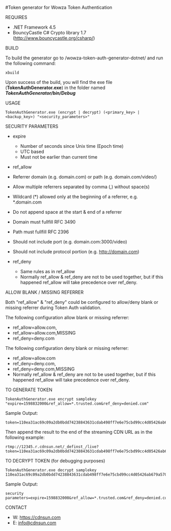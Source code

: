 #Token generator for Wowza Token Authentication


REQUIRES

 * .NET Framework 4.5
 * BouncyCastle C# Crypto library 1.7 (http://www.bouncycastle.org/csharp/)


BUILD

  To build the generator go to /wowza-token-auth-generator-dotnet/ and run the following command:
```  
xbuild
```  
  Upon success of the build, you will find the exe file (**TokenAuthGenerator.exe**) in the folder named ***TokenAuthGenerator/bin/Debug***


USAGE
```
TokenAuthGenerator.exe (encrypt | decrypt) (<primary_key> | <backup_key>) "<security_parameters>"
```


SECURITY PARAMETERS

 * expire
   * Number of seconds since Unix time (Epoch time) 
   * UTC based 
   * Must not be earlier than current time


 * ref_allow
  *  Referrer domain (e.g. domain.com) or path (e.g. domain.com/video/)
  *  Allow multiple referrers separated by comma (,) without space(s)
  *  Wildcard (*) allowed only at the beginning of a referrer, e.g. *.domain.com
  *  Do not append space at the start & end of a referrer
  *  Domain must fullfill RFC 3490
  *  Path must fullfill RFC 2396
  *  Should not include port (e.g. domain.com:3000/video)
  *  Should not include protocol portion  (e.g. http://domain.com)

 * ref_deny
   * Same rules as in ref_allow
   * Normally ref_allow  & ref_deny are not to be used together, but if this happened ref_allow will take precedence over ref_deny.


ALLOW BLANK / MISSING REFERRER

  Both "ref_allow" & "ref_deny" could be configured to allow/deny blank or missing referrer during Token Auth validation.

The following configuration allow blank or missing referrer:
  * ref_allow=allow.com,
  * ref_allow=allow.com,MISSING
  * ref_deny=deny.com

The following configuration deny blank or missing referrer:
  * ref_allow=allow.com
  * ref_deny=deny.com,
  * ref_deny=deny.com,MISSING
  * Normally ref_allow  & ref_deny are not to be used together, but if this happened ref_allow will take precedence over ref_deny.


TO GENERATE TOKEN

```
TokenAuthGenerator.exe encrypt samplekey "expire=1598832000&ref_allow=*.trusted.com&ref_deny=denied.com"
```
Sample Output:
```
token=110ea31ac69c09a2db0bdd74238843631cdab498ff7e6e75cbd99cc4d05426ab679a57015d4e48438c97b921652daec62de3829f8ff437e27449cfdfc2f1e5d9fc47f14e91a51ea7
```
Then append the result to the end of the streaming CDN URL as in the following example:
```    
rtmp://12345.r.cdnsun.net/_definst_/live?token=110ea31ac69c09a2db0bdd74238843631cdab498ff7e6e75cbd99cc4d05426ab679a57015d4e48438c97b921652daec62de3829f8ff437e27449cfdfc2f1e5d9fc47f14e91a51ea7
```

TO DECRYPT TOKEN (for debugging purposes)

```
TokenAuthGenerator.exe decrypt samplekey 110ea31ac69c09a2db0bdd74238843631cdab498ff7e6e75cbd99cc4d05426ab679a57015d4e48438c97b921652daec62de3829f8ff437e27449cfdfc2f1e5d9fc47f14e91a51ea7
```
Sample Output:
```
security parameters=expire=1598832000&ref_allow=*.trusted.com&ref_deny=denied.com
```

CONTACT

* W: https://cdnsun.com
* E: info@cdnsun.com

